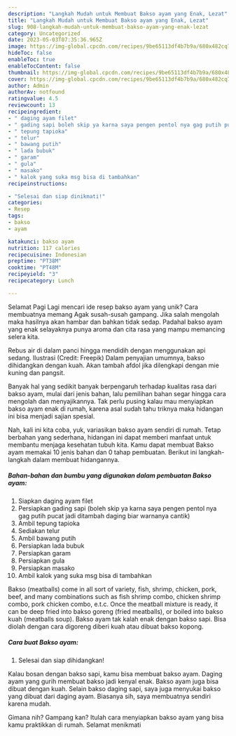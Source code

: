 ```yaml
---
description: "Langkah Mudah untuk Membuat Bakso ayam yang Enak, Lezat"
title: "Langkah Mudah untuk Membuat Bakso ayam yang Enak, Lezat"
slug: 908-langkah-mudah-untuk-membuat-bakso-ayam-yang-enak-lezat
category: Uncategorized
date: 2023-05-03T07:35:36.965Z
image: https://img-global.cpcdn.com/recipes/9be65113df4b7b9a/680x482cq70/bakso-ayam-foto-resep-utama.jpg
hideToc: false
enableToc: true
enableTocContent: false
thumbnail: https://img-global.cpcdn.com/recipes/9be65113df4b7b9a/680x482cq70/bakso-ayam-foto-resep-utama.jpg
cover: https://img-global.cpcdn.com/recipes/9be65113df4b7b9a/680x482cq70/bakso-ayam-foto-resep-utama.jpg
author: Admin
authorAv: notfound
ratingvalue: 4.5
reviewcount: 13
recipeingredient:
- " daging ayam filet"
- " gading sapi boleh skip ya karna saya pengen pentol nya gag putih pucat jadi ditambah daging biar warnanya cantik"
- " tepung tapioka"
- " telur"
- " bawang putih"
- " lada bubuk"
- " garam"
- " gula"
- " masako"
- " kalok yang suka msg bisa di tambahkan"
recipeinstructions:

- "Selesai dan siap dinikmati!"
categories:
- Resep
tags:
- bakso
- ayam

katakunci: bakso ayam 
nutrition: 117 calories
recipecuisine: Indonesian
preptime: "PT38M"
cooktime: "PT48M"
recipeyield: "3"
recipecategory: Lunch

---
```



Selamat Pagi Lagi mencari ide resep bakso ayam yang unik? Cara membuatnya memang Agak susah-susah gampang. Jika salah mengolah maka hasilnya akan hambar dan bahkan tidak sedap. Padahal bakso ayam yang enak selayaknya punya aroma dan cita rasa yang mampu memancing selera kita.


Rebus air di dalam panci hingga mendidih dengan menggunakan api sedang. Ilustrasi (Credit: Freepik) Dalam penyajian umumnya, bakso dihidangkan dengan kuah. Akan tambah afdol jika dilengkapi dengan mie kuning dan pangsit.

Banyak hal yang sedikit banyak berpengaruh terhadap kualitas rasa dari bakso ayam, mulai dari jenis bahan, lalu pemilihan bahan segar hingga cara mengolah dan menyajikannya. Tak perlu pusing kalau mau menyiapkan bakso ayam enak di rumah, karena asal sudah tahu triknya maka hidangan ini bisa menjadi sajian spesial.


Nah, kali ini kita coba, yuk, variasikan bakso ayam sendiri di rumah. Tetap berbahan yang sederhana, hidangan ini dapat memberi manfaat untuk membantu menjaga kesehatan tubuh kita. Kamu dapat membuat Bakso ayam memakai 10 jenis bahan dan 0 tahap pembuatan. Berikut ini langkah-langkah dalam membuat hidangannya.

<!--inarticleads1-->

##### Bahan-bahan dan bumbu yang digunakan dalam pembuatan Bakso ayam:

1. Siapkan  daging ayam filet
1. Persiapkan  gading sapi (boleh skip ya karna saya pengen pentol nya gag putih pucat jadi ditambah daging biar warnanya cantik)
1. Ambil  tepung tapioka
1. Sediakan  telur
1. Ambil  bawang putih
1. Persiapkan  lada bubuk
1. Persiapkan  garam
1. Persiapkan  gula
1. Persiapkan  masako
1. Ambil  kalok yang suka msg bisa di tambahkan


Bakso (meatballs) come in all sort of variety, fish, shrimp, chicken, pork, beef, and many combinations such as fish shrimp combo, chicken shrimp combo, pork chicken combo, e.t.c. Once the meatball mixture is ready, it can be deep fried into bakso goreng (fried meatballs), or boiled into bakso kuah (meatballs soup). Bakso ayam tak kalah enak dengan bakso sapi. Bisa diolah dengan cara digoreng diberi kuah atau dibuat bakso kopong. 

<!--inarticleads2-->

##### Cara buat Bakso ayam:


1. Selesai dan siap dihidangkan!

Kalau bosan dengan bakso sapi, kamu bisa membuat bakso ayam. Daging ayam yang gurih membuat bakso jadi kenyal enak. Bakso ayam juga bisa dibuat dengan kuah. Selain bakso daging sapi, saya juga menyukai bakso yang dibuat dari daging ayam. Biasanya sih, saya membuatnya sendiri karena mudah. 

Gimana nih? Gampang kan? Itulah cara menyiapkan bakso ayam yang bisa kamu praktikkan di rumah. Selamat menikmati
